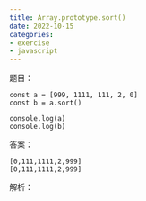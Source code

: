 ```yaml
---
title: Array.prototype.sort()
date: 2022-10-15
categories: 
- exercise
- javascript
---
```


题目：
```
const a = [999, 1111, 111, 2, 0] 
const b = a.sort()

console.log(a)
console.log(b)
```

答案：
```
[0,111,1111,2,999]
[0,111,1111,2,999]
```

解析：
